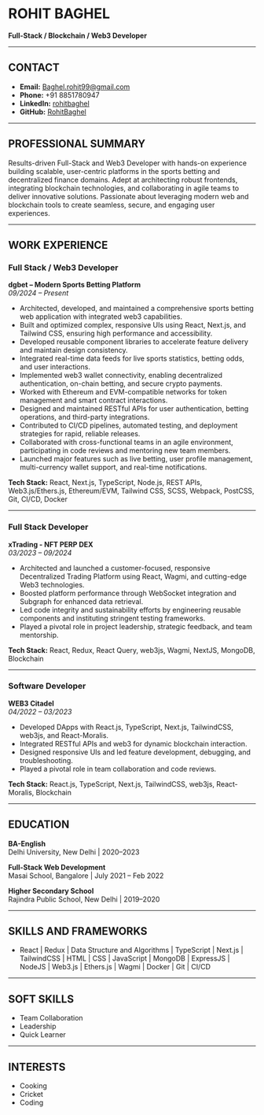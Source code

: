 # ROHIT BAGHEL
**Full-Stack / Blockchain / Web3 Developer**

---

## CONTACT

- **Email:** Baghel.rohit99@gmail.com  
- **Phone:** +91 8851780947  
- **LinkedIn:** [rohitbaghel](https://linkedin.com/in/rohitbaghel)  
- **GitHub:** [RohitBaghel](https://github.com/RohitBaghel)  

---

## PROFESSIONAL SUMMARY

Results-driven Full-Stack and Web3 Developer with hands-on experience building scalable, user-centric platforms in the sports betting and decentralized finance domains. Adept at architecting robust frontends, integrating blockchain technologies, and collaborating in agile teams to deliver innovative solutions. Passionate about leveraging modern web and blockchain tools to create seamless, secure, and engaging user experiences.

---

## WORK EXPERIENCE

### Full Stack / Web3 Developer  
**dgbet – Modern Sports Betting Platform**  
*09/2024 – Present*

- Architected, developed, and maintained a comprehensive sports betting web application with integrated web3 capabilities.
- Built and optimized complex, responsive UIs using React, Next.js, and Tailwind CSS, ensuring high performance and accessibility.
- Developed reusable component libraries to accelerate feature delivery and maintain design consistency.
- Integrated real-time data feeds for live sports statistics, betting odds, and user interactions.
- Implemented web3 wallet connectivity, enabling decentralized authentication, on-chain betting, and secure crypto payments.
- Worked with Ethereum and EVM-compatible networks for token management and smart contract interactions.
- Designed and maintained RESTful APIs for user authentication, betting operations, and third-party integrations.
- Contributed to CI/CD pipelines, automated testing, and deployment strategies for rapid, reliable releases.
- Collaborated with cross-functional teams in an agile environment, participating in code reviews and mentoring new team members.
- Launched major features such as live betting, user profile management, multi-currency wallet support, and real-time notifications.

**Tech Stack:** React, Next.js, TypeScript, Node.js, REST APIs, Web3.js/Ethers.js, Ethereum/EVM, Tailwind CSS, SCSS, Webpack, PostCSS, Git, CI/CD, Docker

---

### Full Stack Developer  
**xTrading - NFT PERP DEX**  
*03/2023 – 09/2024*

- Architected and launched a customer-focused, responsive Decentralized Trading Platform using React, Wagmi, and cutting-edge Web3 technologies.
- Boosted platform performance through WebSocket integration and Subgraph for enhanced data retrieval.
- Led code integrity and sustainability efforts by engineering reusable components and instituting stringent testing frameworks.
- Played a pivotal role in project leadership, strategic feedback, and team mentorship.

**Tech Stack:** React, Redux, React Query, web3js, Wagmi, NextJS, MongoDB, Blockchain

---

### Software Developer  
**WEB3 Citadel**  
*04/2022 – 03/2023*

- Developed DApps with React.js, TypeScript, Next.js, TailwindCSS, web3js, and React-Moralis.
- Integrated RESTful APIs and web3 for dynamic blockchain interaction.
- Designed responsive UIs and led feature development, debugging, and troubleshooting.
- Played a pivotal role in team collaboration and code reviews.

**Tech Stack:** React.js, TypeScript, Next.js, TailwindCSS, web3js, React-Moralis, Blockchain

---

## EDUCATION

**BA-English**  
Delhi University, New Delhi | 2020–2023

**Full-Stack Web Development**  
Masai School, Bangalore | July 2021 – Feb 2022

**Higher Secondary School**  
Rajindra Public School, New Delhi | 2019–2020

---

## SKILLS AND FRAMEWORKS

- React | Redux | Data Structure and Algorithms | TypeScript | Next.js | TailwindCSS | HTML | CSS | JavaScript | MongoDB | ExpressJS | NodeJS | Web3.js | Ethers.js | Wagmi | Docker | Git | CI/CD

---

## SOFT SKILLS

- Team Collaboration
- Leadership
- Quick Learner

---

## INTERESTS

- Cooking
- Cricket
- Coding
